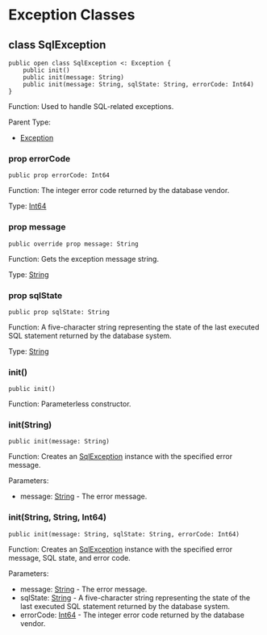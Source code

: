 # Exception Classes

## class SqlException

```cangjie
public open class SqlException <: Exception {
    public init()
    public init(message: String)
    public init(message: String, sqlState: String, errorCode: Int64)
}
```

Function: Used to handle SQL-related exceptions.

Parent Type:

- [Exception](../../core/core_package_api/core_package_exceptions.md#class-exception)

### prop errorCode

```cangjie
public prop errorCode: Int64
```

Function: The integer error code returned by the database vendor.

Type: [Int64](../../core/core_package_api/core_package_intrinsics.md#int64)

### prop message

```cangjie
public override prop message: String
```

Function: Gets the exception message string.

Type: [String](../../core/core_package_api/core_package_structs.md#struct-string)

### prop sqlState

```cangjie
public prop sqlState: String
```

Function: A five-character string representing the state of the last executed SQL statement returned by the database system.

Type: [String](../../core/core_package_api/core_package_structs.md#struct-string)

### init()

```cangjie
public init()
```

Function: Parameterless constructor.

### init(String)

```cangjie
public init(message: String)
```

Function: Creates an [SqlException](database_sql_package_exceptions.md#class-sqlexception) instance with the specified error message.

Parameters:

- message: [String](../../core/core_package_api/core_package_structs.md#struct-string) - The error message.

### init(String, String, Int64)

```cangjie
public init(message: String, sqlState: String, errorCode: Int64)
```

Function: Creates an [SqlException](database_sql_package_exceptions.md#class-sqlexception) instance with the specified error message, SQL state, and error code.

Parameters:

- message: [String](../../core/core_package_api/core_package_structs.md#struct-string) - The error message.
- sqlState: [String](../../core/core_package_api/core_package_structs.md#struct-string) - A five-character string representing the state of the last executed SQL statement returned by the database system.
- errorCode: [Int64](../../core/core_package_api/core_package_intrinsics.md#int64) - The integer error code returned by the database vendor.